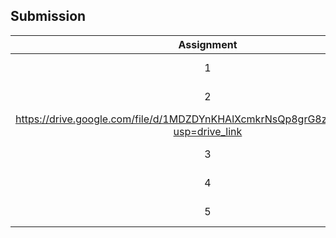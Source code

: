 ## Submission
| Assignment | Description  | Reflection |
| :-----: |  ------ | :-----: | 
| 1 | Assignment 1/Poster | Reflection 1 | 
| 2 | Assignment 2/Video | Reflection 2
https://drive.google.com/file/d/1MDZDYnKHAlXcmkrNsQp8grG8zT2F26yy/view?usp=drive_link| 
| 3 | Assignment 3/Report | Reflection 3 | 
| 4 | Assignment 4/Newsletter | Reflection 4 |
| 5 | Quiz/PC Assemble | Reflection Quiz |

